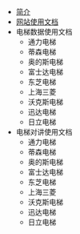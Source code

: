 * [简介](/)
* [网站使用文档](/website/)
* 电梯数据使用文档
  * 通力电梯
  * 蒂森电梯
  * 奥的斯电梯
  * 富士达电梯
  * 东芝电梯
  * 上海三菱
  * 沃克斯电梯
  * 迅达电梯
  * 日立电梯
* 电梯对讲使用文档
  * 通力电梯
  * 蒂森电梯
  * 奥的斯电梯
  * 富士达电梯
  * 东芝电梯
  * 上海三菱
  * 沃克斯电梯
  * 迅达电梯
  * 日立电梯